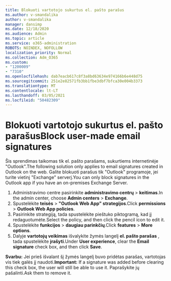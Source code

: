 ```yaml
---
title: Blokuoti vartotojo sukurtus el. pašto parašus
ms.author: v-smandalika
author: v-smandalika
manager: dansimp
ms.date: 12/18/2020
ms.audience: Admin
ms.topic: article
ms.service: o365-administration
ROBOTS: NOINDEX, NOFOLLOW
localization_priority: Normal
ms.collection: Adm_O365
ms.custom:
- "1200009"
- "7310"
ms.openlocfilehash: dab7eacb617c8f3a8bd63634e974166b6e448d75
ms.sourcegitcommit: 251e2e82571fb3bb1fbe3dbf7bfca30e004b3373
ms.translationtype: MT
ms.contentlocale: lt-LT
ms.lasthandoff: 03/05/2021
ms.locfileid: "50482309"
---
```

# <a name="block-user-made-email-signatures"></a><span data-ttu-id="23db0-102">Blokuoti vartotojo sukurtus el. pašto parašus</span><span class="sxs-lookup"><span data-stu-id="23db0-102">Block user-made email signatures</span></span>

<span data-ttu-id="23db0-103">Šis sprendimas taikomas tik el. pašto parašams, sukurtiems internetinėje "Outlook".</span><span class="sxs-lookup"><span data-stu-id="23db0-103">The following solution only applies to email signatures created in Outlook on the web.</span></span> <span data-ttu-id="23db0-104">Galite blokuoti parašus tik "Outlook" programoje, jei turite vietinį "Exchange" serverį.</span><span class="sxs-lookup"><span data-stu-id="23db0-104">You can only block signatures in the Outlook app if you have an on-premises Exchange Server.</span></span>

1. <span data-ttu-id="23db0-105">Administravimo centre pasirinkite **administravimo centrų**  >  **keitimas**.</span><span class="sxs-lookup"><span data-stu-id="23db0-105">In the admin center, choose **Admin centers** > **Exchange**.</span></span>
2. <span data-ttu-id="23db0-106">Spustelėkite **teisės**  >  **"Outlook Web App" strategijos**.</span><span class="sxs-lookup"><span data-stu-id="23db0-106">Click **permissions** > **Outlook Web App policies**.</span></span>
3. <span data-ttu-id="23db0-107">Pasirinkite strategiją, tada spustelėkite pieštuko piktogramą, kad jį redaguotumėte.</span><span class="sxs-lookup"><span data-stu-id="23db0-107">Select the policy, and then click the pencil icon to edit it.</span></span>
4. <span data-ttu-id="23db0-108">Spustelėkite **funkcijos**  >  **daugiau parinkčių**.</span><span class="sxs-lookup"><span data-stu-id="23db0-108">Click **features** > **More options**.</span></span>
5. <span data-ttu-id="23db0-109">Dalyje **vartotojų veikimas** išvalykite žymės langelį **el. pašto parašas** , tada spustelėkite **įrašyti**.</span><span class="sxs-lookup"><span data-stu-id="23db0-109">Under **User experience**, clear the **Email signature** check box, and then click **Save**.</span></span>

<span data-ttu-id="23db0-110">**Svarbu:** Jei prieš išvalant šį žymės langelį buvo pridėtas parašas, vartotojas vis tiek galės jį naudoti.</span><span class="sxs-lookup"><span data-stu-id="23db0-110">**Important:** If a signature was added before clearing this check box, the user will still be able to use it.</span></span> <span data-ttu-id="23db0-111">Paprašykite jų pašalinti.</span><span class="sxs-lookup"><span data-stu-id="23db0-111">Ask them to remove it.</span></span>
